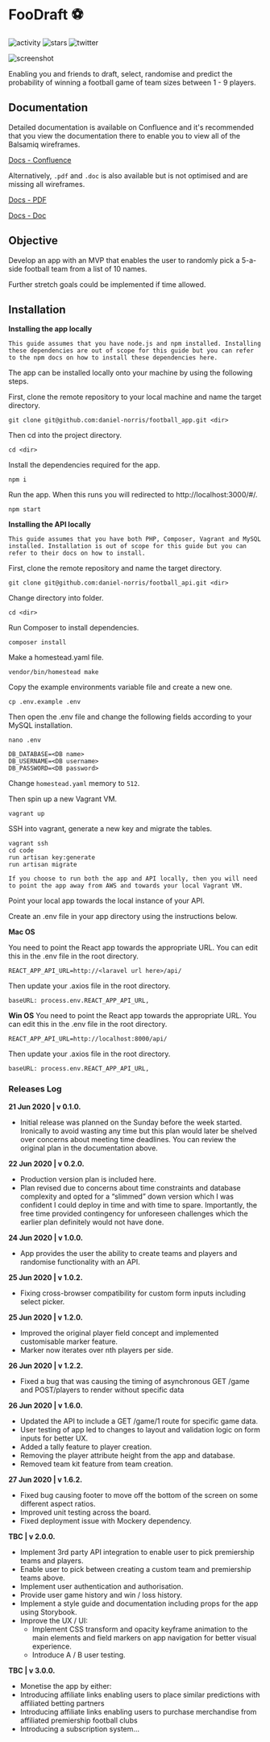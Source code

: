 # FooDraft 	⚽

![activity](https://img.shields.io/github/commit-activity/m/daniel-norris/football_app) ![stars](https://img.shields.io/github/stars/daniel-norris/football_app) ![twitter](https://img.shields.io/twitter/follow/danielpnorris?style=social)

![screenshot](screenshot.PNG)

Enabling you and friends to draft, select, randomise and predict the probability of winning a football game of team sizes between 1 - 9 players.

## Documentation

Detailed documentation is available on Confluence and it's recommended that you view the documentation there to enable you to view all of the Balsamiq wireframes.

[Docs - Confluence](https://dannorris.atlassian.net/l/c/sTC45Gyk)

Alternatively, `.pdf` and `.doc` is also available but is not optimised and are missing all wireframes.

[Docs - PDF](https://github.com/daniel-norris/football_app/blob/master/FooDraft.pdf)

[Docs - Doc](https://github.com/daniel-norris/football_app/blob/master/FooDraft.doc)

## Objective
Develop an app with an MVP that enables the user to randomly pick a 5-a-side football team from a list of 10 names.

Further stretch goals could be implemented if time allowed.

## Installation

**Installing the app locally**

    This guide assumes that you have node.js and npm installed. Installing these dependencies are out of scope for this guide but you can refer to the npm docs on how to install these dependencies here.

The app can be installed locally onto your machine by using the following steps.

First, clone the remote repository to your local machine and name the target directory.

```git clone git@github.com:daniel-norris/football_app.git <dir>```

Then cd into the project directory.

```cd <dir>```

Install the dependencies required for the app.

```npm i ```

Run the app.  When this runs you will redirected to http://localhost:3000/#/.

```npm start```

**Installing the API locally**

    This guide assumes that you have both PHP, Composer, Vagrant and MySQL installed. Installation is out of scope for this guide but you can refer to their docs on how to install.

First, clone the remote repository and name the target directory.

```git clone git@github.com:daniel-norris/football_api.git <dir>```

Change directory into folder.

```cd <dir>```

Run Composer to install dependencies.

```composer install```

Make a homestead.yaml file.

```vendor/bin/homestead make```

Copy the example environments variable file and create a new one.

```cp .env.example .env```

Then open the .env file and change the following fields according to your MySQL installation.

```nano .env```

```
DB_DATABASE=<DB name>
DB_USERNAME=<DB username>
DB_PASSWORD=<DB password>
```

Change `homestead.yaml` memory to `512`.

Then spin up a new Vagrant VM.

```vagrant up```

SSH into vagrant, generate a new key and migrate the tables.

```
vagrant ssh
cd code
run artisan key:generate
run artisan migrate
```

    If you choose to run both the app and API locally, then you will need to point the app away from AWS and towards your local Vagrant VM.

Point your local app towards the local instance of your API.

Create an .env file in your app directory using the instructions below.

**Mac OS**

You need to point the React app towards the appropriate URL. You can edit this in the .env file in the root directory.

```REACT_APP_API_URL=http://<laravel url here>/api/```

Then update your .axios file in the root directory.

```baseURL: process.env.REACT_APP_API_URL,```

**Win OS**
You need to point the React app towards the appropriate URL. You can edit this in the .env file in the root directory.

```REACT_APP_API_URL=http://localhost:8000/api/```

Then update your .axios file in the root directory.

```baseURL: process.env.REACT_APP_API_URL,```

### Releases Log

**21 Jun 2020 | v 0.1.0.**
- Initial release was planned on the Sunday before the week started. Ironically to avoid wasting any time but this plan would later be shelved over concerns about meeting time deadlines. You can review the original plan in the documentation above.

**22 Jun 2020 | v 0.2.0.**
- Production version plan is included here.
- Plan revised due to concerns about time constraints and database complexity and opted for a “slimmed” down version which I was confident I could deploy in time and with time to spare. Importantly, the free time provided contingency for unforeseen challenges which the earlier plan definitely would not have done.

**24 Jun 2020 | v 1.0.0.**
- App provides the user the ability to create teams and players and randomise functionality with an API.

**25 Jun 2020 | v 1.0.2.**
- Fixing cross-browser compatibility for custom form inputs including select picker.

**25 Jun 2020 | v 1.2.0.**
- Improved the original player field concept and implemented customisable marker feature.
- Marker now iterates over nth players per side.

**26 Jun 2020 | v 1.2.2.**
- Fixed a bug that was causing the timing of asynchronous GET /game and POST/players to render without specific data

**26 Jun 2020 | v 1.6.0.**
- Updated the API to include a GET /game/1 route for specific game data.
- User testing of app led to changes to layout and validation logic on form inputs for better UX.
- Added a tally feature to player creation.
- Removing the player attribute height from the app and database.
- Removed team kit feature from team creation.

**27 Jun 2020 | v 1.6.2.**
- Fixed bug causing footer to move off the bottom of the screen on some different aspect ratios.
- Improved unit testing across the board.
- Fixed deployment issue with Mockery dependency.

**TBC  | v 2.0.0.**
- Implement 3rd party API integration to enable user to pick premiership teams and players.
- Enable user to pick between creating a custom team and premiership teams above.
- Implement user authentication and authorisation.
- Provide user game history and win / loss history.
- Implement a style guide and documentation including props for the app using Storybook.
- Improve the UX / UI:
    -  Implement CSS transform and opacity keyframe animation to the main elements and field markers on app navigation for better visual experience.
    - Introduce A / B user testing.

**TBC  | v 3.0.0.**
- Monetise the app by either:
- Introducing affiliate links enabling users to place similar predictions with affiliated betting partners
- Introducing affiliate links enabling users to purchase merchandise from  affiliated premiership football clubs
- Introducing a subscription system…